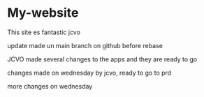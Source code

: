 # My-website

This site es fantastic jcvo


update made un main branch on github before rebase

JCVO made several changes to the apps and they are ready to go

changes made on wednesday by jcvo, ready to go to prd

more changes on wednesday
